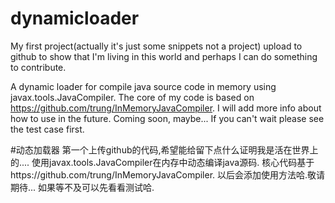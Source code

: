 # dynamicloader
My first project(actually it's just some snippets not a project) upload to github to show that I'm living in this world and perhaps I can do something to contribute.

A dynamic loader for compile java source code in memory using javax.tools.JavaCompiler.
The core of my code is based on https://github.com/trung/InMemoryJavaCompiler.
I will add more info about how to use in the future. Coming soon, maybe...
If you can't wait please see the test case first. 

#动态加载器
第一个上传github的代码,希望能给留下点什么证明我是活在世界上的....
使用javax.tools.JavaCompiler在内存中动态编译java源码.
核心代码基于https://github.com/trung/InMemoryJavaCompiler.
以后会添加使用方法哈.敬请期待...
如果等不及可以先看看测试哈.
